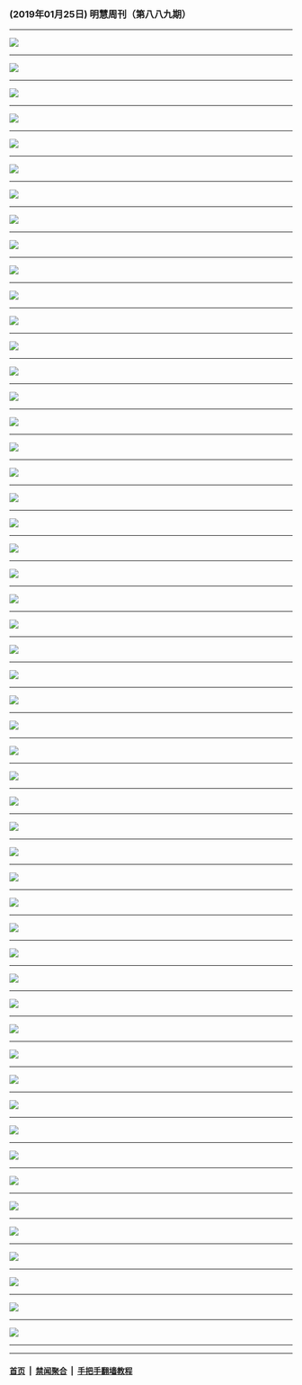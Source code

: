### (2019年01月25日) 明慧周刊（第八八九期）

---

<img src="http://qikan.minghui.org/mhqkpage/qikanimage/2019/01/25/mhweekly889_read-online1.png"/><hr/>
<img src="http://qikan.minghui.org/mhqkpage/qikanimage/2019/01/25/mhweekly889_read-online2.png"/><hr/>
<img src="http://qikan.minghui.org/mhqkpage/qikanimage/2019/01/25/mhweekly889_read-online3.png"/><hr/>
<img src="http://qikan.minghui.org/mhqkpage/qikanimage/2019/01/25/mhweekly889_read-online4.png"/><hr/>
<img src="http://qikan.minghui.org/mhqkpage/qikanimage/2019/01/25/mhweekly889_read-online5.png"/><hr/>
<img src="http://qikan.minghui.org/mhqkpage/qikanimage/2019/01/25/mhweekly889_read-online6.png"/><hr/>
<img src="http://qikan.minghui.org/mhqkpage/qikanimage/2019/01/25/mhweekly889_read-online7.png"/><hr/>
<img src="http://qikan.minghui.org/mhqkpage/qikanimage/2019/01/25/mhweekly889_read-online8.png"/><hr/>
<img src="http://qikan.minghui.org/mhqkpage/qikanimage/2019/01/25/mhweekly889_read-online9.png"/><hr/>
<img src="http://qikan.minghui.org/mhqkpage/qikanimage/2019/01/25/mhweekly889_read-online10.png"/><hr/>
<img src="http://qikan.minghui.org/mhqkpage/qikanimage/2019/01/25/mhweekly889_read-online11.png"/><hr/>
<img src="http://qikan.minghui.org/mhqkpage/qikanimage/2019/01/25/mhweekly889_read-online12.png"/><hr/>
<img src="http://qikan.minghui.org/mhqkpage/qikanimage/2019/01/25/mhweekly889_read-online13.png"/><hr/>
<img src="http://qikan.minghui.org/mhqkpage/qikanimage/2019/01/25/mhweekly889_read-online14.png"/><hr/>
<img src="http://qikan.minghui.org/mhqkpage/qikanimage/2019/01/25/mhweekly889_read-online15.png"/><hr/>
<img src="http://qikan.minghui.org/mhqkpage/qikanimage/2019/01/25/mhweekly889_read-online16.png"/><hr/>
<img src="http://qikan.minghui.org/mhqkpage/qikanimage/2019/01/25/mhweekly889_read-online17.png"/><hr/>
<img src="http://qikan.minghui.org/mhqkpage/qikanimage/2019/01/25/mhweekly889_read-online18.png"/><hr/>
<img src="http://qikan.minghui.org/mhqkpage/qikanimage/2019/01/25/mhweekly889_read-online19.png"/><hr/>
<img src="http://qikan.minghui.org/mhqkpage/qikanimage/2019/01/25/mhweekly889_read-online20.png"/><hr/>
<img src="http://qikan.minghui.org/mhqkpage/qikanimage/2019/01/25/mhweekly889_read-online21.png"/><hr/>
<img src="http://qikan.minghui.org/mhqkpage/qikanimage/2019/01/25/mhweekly889_read-online22.png"/><hr/>
<img src="http://qikan.minghui.org/mhqkpage/qikanimage/2019/01/25/mhweekly889_read-online23.png"/><hr/>
<img src="http://qikan.minghui.org/mhqkpage/qikanimage/2019/01/25/mhweekly889_read-online24.png"/><hr/>
<img src="http://qikan.minghui.org/mhqkpage/qikanimage/2019/01/25/mhweekly889_read-online25.png"/><hr/>
<img src="http://qikan.minghui.org/mhqkpage/qikanimage/2019/01/25/mhweekly889_read-online26.png"/><hr/>
<img src="http://qikan.minghui.org/mhqkpage/qikanimage/2019/01/25/mhweekly889_read-online27.png"/><hr/>
<img src="http://qikan.minghui.org/mhqkpage/qikanimage/2019/01/25/mhweekly889_read-online28.png"/><hr/>
<img src="http://qikan.minghui.org/mhqkpage/qikanimage/2019/01/25/mhweekly889_read-online29.png"/><hr/>
<img src="http://qikan.minghui.org/mhqkpage/qikanimage/2019/01/25/mhweekly889_read-online30.png"/><hr/>
<img src="http://qikan.minghui.org/mhqkpage/qikanimage/2019/01/25/mhweekly889_read-online31.png"/><hr/>
<img src="http://qikan.minghui.org/mhqkpage/qikanimage/2019/01/25/mhweekly889_read-online32.png"/><hr/>
<img src="http://qikan.minghui.org/mhqkpage/qikanimage/2019/01/25/mhweekly889_read-online33.png"/><hr/>
<img src="http://qikan.minghui.org/mhqkpage/qikanimage/2019/01/25/mhweekly889_read-online34.png"/><hr/>
<img src="http://qikan.minghui.org/mhqkpage/qikanimage/2019/01/25/mhweekly889_read-online35.png"/><hr/>
<img src="http://qikan.minghui.org/mhqkpage/qikanimage/2019/01/25/mhweekly889_read-online36.png"/><hr/>
<img src="http://qikan.minghui.org/mhqkpage/qikanimage/2019/01/25/mhweekly889_read-online37.png"/><hr/>
<img src="http://qikan.minghui.org/mhqkpage/qikanimage/2019/01/25/mhweekly889_read-online38.png"/><hr/>
<img src="http://qikan.minghui.org/mhqkpage/qikanimage/2019/01/25/mhweekly889_read-online39.png"/><hr/>
<img src="http://qikan.minghui.org/mhqkpage/qikanimage/2019/01/25/mhweekly889_read-online40.png"/><hr/>
<img src="http://qikan.minghui.org/mhqkpage/qikanimage/2019/01/25/mhweekly889_read-online41.png"/><hr/>
<img src="http://qikan.minghui.org/mhqkpage/qikanimage/2019/01/25/mhweekly889_read-online42.png"/><hr/>
<img src="http://qikan.minghui.org/mhqkpage/qikanimage/2019/01/25/mhweekly889_read-online43.png"/><hr/>
<img src="http://qikan.minghui.org/mhqkpage/qikanimage/2019/01/25/mhweekly889_read-online44.png"/><hr/>
<img src="http://qikan.minghui.org/mhqkpage/qikanimage/2019/01/25/mhweekly889_read-online45.png"/><hr/>
<img src="http://qikan.minghui.org/mhqkpage/qikanimage/2019/01/25/mhweekly889_read-online46.png"/><hr/>
<img src="http://qikan.minghui.org/mhqkpage/qikanimage/2019/01/25/mhweekly889_read-online47.png"/><hr/>
<img src="http://qikan.minghui.org/mhqkpage/qikanimage/2019/01/25/mhweekly889_read-online48.png"/><hr/>
<img src="http://qikan.minghui.org/mhqkpage/qikanimage/2019/01/25/mhweekly889_read-online49.png"/><hr/>
<img src="http://qikan.minghui.org/mhqkpage/qikanimage/2019/01/25/mhweekly889_read-online50.png"/><hr/>
<img src="http://qikan.minghui.org/mhqkpage/qikanimage/2019/01/25/mhweekly889_read-online51.png"/><hr/>
<img src="http://qikan.minghui.org/mhqkpage/qikanimage/2019/01/25/mhweekly889_read-online52.png"/><hr/>


---

#### [首页](../../../..) &nbsp;|&nbsp; [禁闻聚合](https://github.com/gfw-breaker/banned-news) &nbsp;|&nbsp; [手把手翻墙教程](https://github.com/gfw-breaker/guides) 